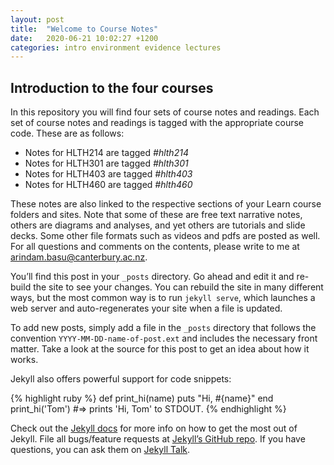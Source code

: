 ```yaml
---
layout: post
title:  "Welcome to Course Notes"
date:   2020-06-21 10:02:27 +1200
categories: intro environment evidence lectures
---
```


## Introduction to the four courses

In this repository you will find four sets of course notes and readings. Each set of course notes and readings is tagged with the appropriate course code. These are as follows:

- Notes for HLTH214 are tagged *#hlth214*
- Notes for HLTH301 are tagged *#hlth301*
- Notes for HLTH403 are tagged *#hlth403*
- Notes for HLTH460 are tagged *#hlth460*

These notes are also linked to the respective sections of your Learn course folders and sites. Note that some of these are free text narrative notes, others are diagrams and analyses, and yet others are tutorials and slide decks. Some other file formats such as videos and pdfs are posted as well. For all questions and comments on the contents, please write to me at [arindam.basu@canterbury.ac.nz](mailto:arindam.basu@canterbury.ac.nz). 


You’ll find this post in your `_posts` directory. Go ahead and edit it and re-build the site to see your changes. You can rebuild the site in many different ways, but the most common way is to run `jekyll serve`, which launches a web server and auto-regenerates your site when a file is updated.

To add new posts, simply add a file in the `_posts` directory that follows the convention `YYYY-MM-DD-name-of-post.ext` and includes the necessary front matter. Take a look at the source for this post to get an idea about how it works.

Jekyll also offers powerful support for code snippets:

{% highlight ruby %}
def print_hi(name)
  puts "Hi, #{name}"
end
print_hi('Tom')
#=> prints 'Hi, Tom' to STDOUT.
{% endhighlight %}

Check out the [Jekyll docs][jekyll-docs] for more info on how to get the most out of Jekyll. File all bugs/feature requests at [Jekyll’s GitHub repo][jekyll-gh]. If you have questions, you can ask them on [Jekyll Talk][jekyll-talk].

[jekyll-docs]: https://jekyllrb.com/docs/home
[jekyll-gh]:   https://github.com/jekyll/jekyll
[jekyll-talk]: https://talk.jekyllrb.com/
